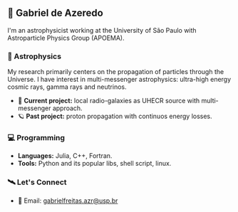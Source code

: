 ## 📡 Gabriel de Azeredo

I'm an astrophysicist working at the University of São Paulo with Astroparticle Physics Group (APOEMA).

### 🌌 Astrophysics

My research primarily centers on the propagation of particles through the Universe. I have interest in multi-messenger astrophysics: ultra-high energy cosmic rays, gamma rays and neutrinos.

- 🔭 **Current project:** local radio-galaxies as UHECR source with multi-messenger approach.
- 🪐 **Past project:** proton propagation with continuos energy losses.

### 💻 Programming

- **Languages:** Julia, C++, Fortran.
- **Tools:** Python and its popular libs, shell script, linux.

### 🛰️ Let's Connect

- 📧 Email: gabrielfreitas.azr@usp.br
